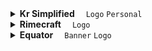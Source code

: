 <!--Kr Simplified-->
<details>
  <summary>
    <b>Kr Simplified</b>
    &emsp;<code>Logo</code> <code>Personal</code>
  </summary>
  <br />
  <table>
    <tr>
      <td>
        <!--Kr-Simplified-主机位-->
        <a href="post/Kr-Simplified/%E4%B8%BB%E6%9C%BA%E4%BD%8D.png" />
          <img
            src="cut/post/Kr-Simplified/%E4%B8%BB%E6%9C%BA%E4%BD%8D.png?raw=true"
          />
        </a>
      </td>
      <td>
        <!--Kr-Simplified-侧机位-->
        <a href="post/Kr-Simplified/%E4%BE%A7%E6%9C%BA%E4%BD%8D.png" />
          <img
            src="cut/post/Kr-Simplified/%E4%BE%A7%E6%9C%BA%E4%BD%8D.png?raw=true"
          />
        </a>
      </td>
      <td>
        <!--Kr-Simplified-近景（长焦）-->
        <a href="post/Kr-Simplified/%E8%BF%91%E6%99%AF%EF%BC%88%E9%95%BF%E7%84%A6%EF%BC%89.png" />
          <img
            src="cut/post/Kr-Simplified/%E8%BF%91%E6%99%AF%EF%BC%88%E9%95%BF%E7%84%A6%EF%BC%89.png?raw=true"
          />
        </a>
      </td>
    </tr>
  </table>
</details>

<!--Rimecraft-->
<details>
  <summary>
    <b>Rimecraft</b>
    &emsp;<code>Logo</code>
  </summary>
  <br />
  <table>
    <tr>
      <th>Rimecraft Logo</th>
      <th>Rimecraft Beta Logo</th>
    </tr>
    <tr>
      <td>
        <a href="cut/export/Rimecraft/Rimecraft.png" />
          <img src="export/Rimecraft/Rimecraft.png?raw=true" />
        </a>
      </td>
      <td>
        <a href="cut/export/Rimecraft/Rimecraft%20Beta.png" />
          <img src="export/Rimecraft/Rimecraft%20Beta.png?raw=true" />
        </a>
      </td>
    </tr>
    <tr>
      <td>
        <a href="cut/export/Rimecraft/Rimecraft%20Wet%20Post.png" />
          <img src="export/Rimecraft/Rimecraft%20Wet%20Post.png?raw=true" />
        </a>
      </td>
      <td>
        <a href="cut/export/Rimecraft/Rimecraft%20Beta%20Wet%20Post.png" />
          <img src="export/Rimecraft/Rimecraft%20Beta%20Wet%20Post.png?raw=true" />
        </a>
      </td>
    </tr>
  </table>
</details>

<!--Equator-->
<details>
  <summary>
    <b>Equator</b>
    &emsp;<code>Banner</code> <code>Logo</code>
  </summary>
  <br />
  <table>
    <tr>
      <td colspan="2">
        <img src="post/Equator/Equator%20Upscaled%20Post.png?raw=true" />
      </td>
    </tr>
    <tr>
      <td align="center">
        <img width="256" src="export/Equator/Equator%20Icon%20Downscaled.png?raw=true" />
      </td>
      <td align="center">
        <img width="256" src="post/Equator/Equator%20Icon.png?raw=true" />
      </td>
    </tr>
  </table>
</details>
